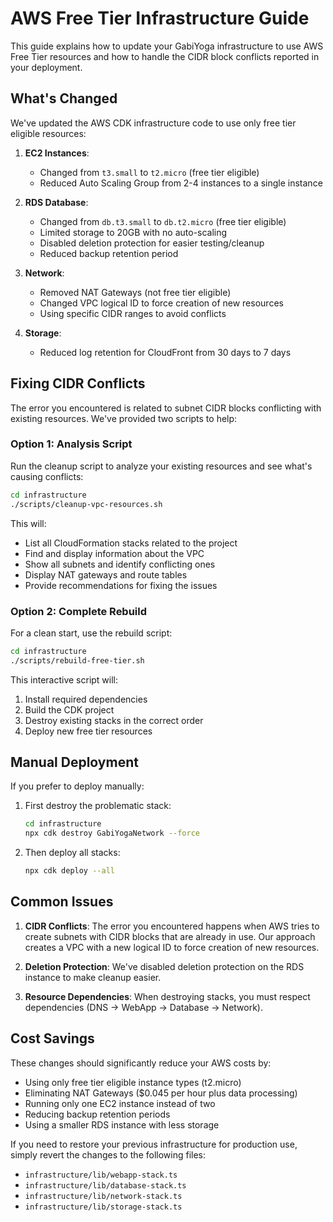 # AWS Free Tier Infrastructure Guide

This guide explains how to update your GabiYoga infrastructure to use AWS Free Tier resources and how to handle the CIDR block conflicts reported in your deployment.

## What's Changed

We've updated the AWS CDK infrastructure code to use only free tier eligible resources:

1. **EC2 Instances**:
   - Changed from `t3.small` to `t2.micro` (free tier eligible)
   - Reduced Auto Scaling Group from 2-4 instances to a single instance

2. **RDS Database**:
   - Changed from `db.t3.small` to `db.t2.micro` (free tier eligible)
   - Limited storage to 20GB with no auto-scaling
   - Disabled deletion protection for easier testing/cleanup
   - Reduced backup retention period

3. **Network**:
   - Removed NAT Gateways (not free tier eligible)
   - Changed VPC logical ID to force creation of new resources
   - Using specific CIDR ranges to avoid conflicts

4. **Storage**:
   - Reduced log retention for CloudFront from 30 days to 7 days

## Fixing CIDR Conflicts

The error you encountered is related to subnet CIDR blocks conflicting with existing resources. We've provided two scripts to help:

### Option 1: Analysis Script

Run the cleanup script to analyze your existing resources and see what's causing conflicts:

```bash
cd infrastructure
./scripts/cleanup-vpc-resources.sh
```

This will:
- List all CloudFormation stacks related to the project
- Find and display information about the VPC
- Show all subnets and identify conflicting ones
- Display NAT gateways and route tables
- Provide recommendations for fixing the issues

### Option 2: Complete Rebuild

For a clean start, use the rebuild script:

```bash
cd infrastructure
./scripts/rebuild-free-tier.sh
```

This interactive script will:
1. Install required dependencies
2. Build the CDK project
3. Destroy existing stacks in the correct order
4. Deploy new free tier resources

## Manual Deployment

If you prefer to deploy manually:

1. First destroy the problematic stack:
   ```bash
   cd infrastructure
   npx cdk destroy GabiYogaNetwork --force
   ```

2. Then deploy all stacks:
   ```bash
   npx cdk deploy --all
   ```

## Common Issues

1. **CIDR Conflicts**: The error you encountered happens when AWS tries to create subnets with CIDR blocks that are already in use. Our approach creates a VPC with a new logical ID to force creation of new resources.

2. **Deletion Protection**: We've disabled deletion protection on the RDS instance to make cleanup easier.

3. **Resource Dependencies**: When destroying stacks, you must respect dependencies (DNS → WebApp → Database → Network).

## Cost Savings

These changes should significantly reduce your AWS costs by:
- Using only free tier eligible instance types (t2.micro)
- Eliminating NAT Gateways ($0.045 per hour plus data processing)
- Running only one EC2 instance instead of two
- Reducing backup retention periods
- Using a smaller RDS instance with less storage

If you need to restore your previous infrastructure for production use, simply revert the changes to the following files:
- `infrastructure/lib/webapp-stack.ts`
- `infrastructure/lib/database-stack.ts`
- `infrastructure/lib/network-stack.ts`
- `infrastructure/lib/storage-stack.ts`

